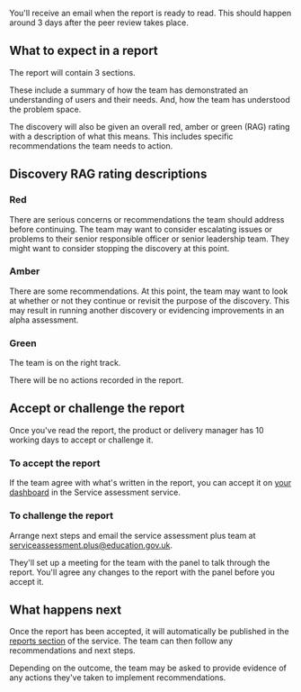 You'll receive an email when the report is ready to read. This should happen around 3 days after the peer review takes place.

## What to expect in a report
The report will contain 3 sections.

These include a summary of how the team has demonstrated an understanding of users and their needs. And, how the team has understood the problem space.

The discovery will also be given an overall red, amber or green (RAG) rating with a description of what this means. This includes specific recommendations the team needs to action.

## Discovery RAG rating descriptions

### Red
There are serious concerns or recommendations the team should address before continuing. The team may want to consider escalating issues or problems to their senior responsible officer or senior leadership team. They might want to consider stopping the discovery at this point.

### Amber
There are some recommendations. At this point, the team may want to look at whether or not they continue or revisit the purpose of the discovery. This may result in running another discovery or evidencing improvements in an alpha assessment.

### Green
The team is on the right track.

There will be no actions recorded in the report. 

## Accept or challenge the report
Once you've read the report, the product or delivery manager has 10 working days to accept or challenge it.

### To accept the report
If the team agree with what's written in the report, you can accept it on [your dashboard](/book) in the Service assessment service.

### To challenge the report
Arrange next steps and email the service assessment plus team at [serviceassessment.plus@education.gov.uk](mailto:serviceassessment.plus@education.gov.uk). 

They'll set up a meeting for the team with the panel to talk through the report. You'll agree any changes to the report with the panel before you accept it.

## What happens next
Once the report has been accepted, it will automatically be published in the [reports section](/reports/) of the service. The team can then follow any recommendations and next steps. 

Depending on the outcome, the team may be asked to provide evidence of any actions they've taken to implement recommendations.
